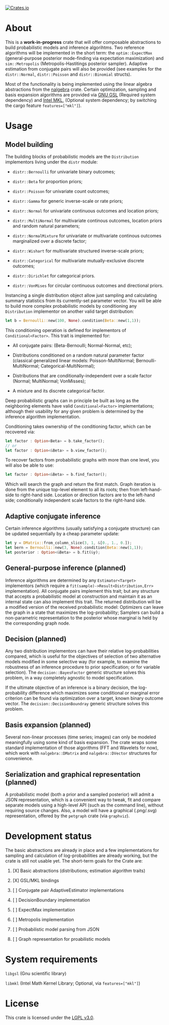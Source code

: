 [![Crates.io](https://img.shields.io/crates/v/bayes?style=flat-square)](https://crates.io/crates/bayes)

# About

This is a **work-in-progress** crate that will offer composable abstractions to build probabilistic models and inference algorihtms. Two reference algorithms will be implemented in the short term: the `optim::ExpectMax` (general-purpose posterior mode-finding via expectation maximization) and `sim::Metropolis` (Metropolis-Hastitings posterior sampler). Adaptive estimation from conjugate pairs will also be provided (see examples for the `distr::Normal`, `distr::Poisson` and `distr::Binomial` structs). 

Most of the functionality is being implemented using the linear algebra abstractions from the [nalgebra](https://crates.io/crates/nalgebra) crate. Certain optimization, sampling and basis expansion algorithms are provided via [GNU GSL](https://www.gnu.org/software/gsl/doc/html/intro.html) (Required system dependency) and [Intel MKL](https://software.intel.com/content/www/us/en/develop/tools/math-kernel-library.html), (Optional system dependency; by switching the cargo feature `features=["mkl"]`).

# Usage

## Model building

The building blocks of probabilistic models are the `Distribution` implementors living under the `distr` module:

- `distr::Bernoulli` for univariate binary outcomes;

- `distr::Beta` for proportion priors;

- `distr::Poisson` for univariate count outcomes;

- `distr::Gamma` for generic inverse-scale or rate priors;

- `distr::Normal` for univariate continuous outcomes and location priors;

- `distr::MultiNormal` for multivariate continous outcomes, location priors and random natural parameters;

- `distr::NormalMixture` for univariate or multivariate continous outcomes marginalized over a discrete factor;

- `distr::Wishart` for multivariate structured inverse-scale priors;

- `distr::Categorical` for multivariate mutually-exclusive discrete outcomes;

- `distr::Dirichlet` for categorical priors.

- `distr::VonMises` for circular continuous outcomes and directional priors.

Instancing a single distribution object allow just sampling and calculating summary statistics from its currently-set parameter vector. You will be able to build more complex probabilistic models by conditioning any `Distribution` implementor on another valid target distribution:

```rust
let b = Bernoulli::new(100, None).condition(Beta::new(1,1));
```

This conditioning operation is defined for implementors of `Conditional<Factor>`. This trait is implemented for:

- All conjugate pairs: (Beta-Bernoulli; Normal-Normal, etc);

- Distributions conditioned on a random natural parameter factor (classical generalized linear models: Poisson-MultiNormal; Bernoulli-MultiNormal; Categorical-MultiNormal);

- Distributions that are conditionally-independent over a scale factor (Normal; MultiNormal; VonMisses);

- A mixture and its discrete categorical factor.

Deep probabilistic graphs can in principle be built as long as the neighboring elements have valid `Conditional<Factor>` implementations; although their usability for any given problem is determined by the inference algorithm implementation.

Conditioning takes ownership of the conditioning factor, which can be recovered via:

```rust
let factor : Option<Beta> = b.take_factor();
// or
let factor : Option<&Beta> = b.view_factor();
```

To recover factors from probabilistic graphs with more than one level, you will also be able to use:

```rust
let factor : Option<&Beta> = b.find_factor();
```

Which will search the graph and return the first match. Graph iteration is done from the unique top-level element to all its roots; then from left-hand-side to right-hand side. Location or direction factors are to the left-hand side; conditionally independent scale factors to the right-hand side.

## Adaptive conjugate inference

Certain inference algorithms (usually satisfying a conjugate structure) can be updated sequentially by a cheap parameter update:

```rust
let y = DMatrix::from_column_slice(3, 1, &[0., 1., 0.]);
let bern = Bernoulli::new(3, None).condition(Beta::new(1,1));
let posterior : Option<&Beta> = b.fit(&y);
```

## General-purpose inference (planned)

Inference algorithms are determined by any `Estimator<Target>` implementors (which require a `fit(sample)->Result<Distribution,Err>` implementation). All conjugate pairs implement this trait; but any structure that accepts a probabilistic model at construction and maintain it as an internal state can also implement this trait. The returned distribution will be a modified version of the  received probabilistic model: Optimizers can leave the graph in a state that maximizes the log-probability; Samplers can build a non-parametric representation to the posterior whose marginal is held by the corresponding graph node.

## Decision (planned)

Any two distribution implementors can have their relative log-probabilities compared, which is useful for the objectives of selection of two alternative models modified in some selective way (for example, to examine the robustness of an inference procedure to prior specification; or for variable selection). The `decision::BayesFactor` generic structure solves this problem, in a way completely agnostic to model specification. 

If the ultimate objective of an inference is a binary decision, the log-probability difference which maximizes some conditional or marginal error criterion can be found via optimization over a target, known binary outcome vector. The `decision::DecisionBoundray` generic structure solves this problem.

## Basis expansion (planned)

Several non-linear processes (time series; images) can only be modeled meaningfully using some kind of basis expansion. The crate wraps some standard implementation of those algorithms (FFT and Wavelets for now), which work with `nalgebra::DMatrix` and `nalgebra::DVector` structures for convenience.

## Serialization and graphical representation (planned)

A probabilistic model (both a prior and a sampled posterior) will admit a JSON representation, which is a convenient way to tweak, fit and compare separate models using a high-level API (such as the command line), without requiring source changes. Also, a model will have a graphical (.png/.svg) representation, offered by the `petgraph` crate (via `graphviz`).

# Development status

The basic abstractions are already in place and a few implementations for sampling and calculation of log-probabilities are already working, but the crate is still not usable yet. The short-term goals for the Crate are:

1. [X] Basic abstractions (distributions; estimation algorithm traits)

2. [X] GSL/MKL bindings

3. [ ] Conjugate pair AdaptiveEstimator implementations

4. [ ] DecisionBoundary implementation

5. [ ] ExpectMax implementation

6. [ ] Metropolis implementation 

7. [ ] Probabilistic model parsing from JSON

8. [ ] Graph representation for proabilistic models

# System requirements

`libgsl` (Gnu scientific library)

`libmkl` (Intel Math Kernel Library; Optional, via `features=["mkl"]`)

# License

This crate is licensed under the [LGPL v3.0](https://www.gnu.org/licenses/lgpl-3.0.en.html).


